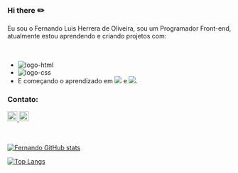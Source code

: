 ### Hi there :pencil2:

Eu sou o Fernando Luis Herrera de Oliveira, sou um Programador Front-end, atualmente estou aprendendo e criando projetos com:
<br>
<br>
<br>
- <img src="https://img.shields.io/badge/HTML5-E34F26?style=for-the-badge&logo=html5&logoColor=white" alt="logo-html" />
- <img src="https://img.shields.io/badge/CSS3-1572B6?style=for-the-badge&logo=css3&logoColor=white" alt="logo-css" />
- E começando o aprendizado em <img src="https://img.shields.io/badge/JavaScript-F7DF1E?style=for-the-badge&logo=javascript&logoColor=black" /> e <img src="https://img.shields.io/badge/React-20232A?style=for-the-badge&logo=react&logoColor=61DAFB" />.

### Contato:

<a href="https://www.instagram.com/naandoherrera/" target="_blank">
<img src="https://cdn.jsdelivr.net/npm/simple-icons@v3/icons/instagram.svg" aling="left" width="22px" />
</a>
<a href="https://www.linkedin.com/in/fernando-luis-herrera-de-oliveira-a49184235/" target="_blank"/>
<img src="https://cdn.jsdelivr.net/npm/simple-icons@v3/icons/linkedin.svg" aling="left" width="22px" />
<br>
<br>
<br>


[![Fernando GitHub stats](https://github-readme-stats.vercel.app/api?username=FernandoHerrera1)](https://github.com/anuraghazra/github-readme-stats)

[![Top Langs](https://github-readme-stats.vercel.app/api/top-langs/?username=FernandoHerrera1&layout=compact)](https://github.com/anuraghazra/github-readme-stats)
